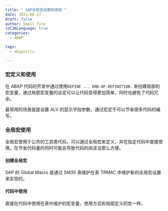 ```yaml
---
title: " SAP全局宏设置和使用 "
date: 2021-08-27
draft: false
author: Small Fire
isCJKLanguage: true
categories: 
  - ABAP

tags: 
  - abaputils

---
```


### 宏定义和使用



在 ABAP 代码的开发中通过使用`DEFINE ... END-OF-DEFINITION.` 来创建局部的宏变量，通过局部宏变量的设定可以让代码变得更加简单，同时也避免了代码冗余。

最常用的场景就是设置 ALV 的显示字段参数，通过宏定于可以节省很多代码的编写。

### 全局宏使用

全局宏使用于公共的工具类代码，可以通过全局宏来定义，并在指定代码中直接使用。在节省代码量的同时可能会导致代码的阅读没那么方便。

#### 创建全局宏

SAP 的 Global Macro 是通过 SM30 表维护在表 *TRMAC* 中维护新的全局宏设置来实现的。



#### 代码中使用

直接在代码中使用在表中维护的宏变量，使用方式和局部定义的宏一样。

